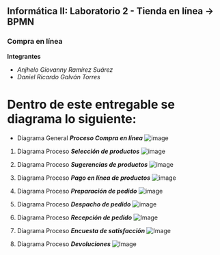 ## Informática II: Laboratorio 2 - Tienda en línea -> BPMN 
### Compra en línea
**Integrantes**
- *Anjhelo Giovanny Ramírez Suárez*
- *Daniel Ricardo Galván Torres*

# Dentro de este entregable se diagrama lo siguiente:

- Diagrama General ***Proceso Compra en línea***
![image](https://user-images.githubusercontent.com/62915328/190879535-02e34745-d6d4-4cae-b9f0-416d0ec0deee.png)

1. Diagrama Proceso ***Selección de productos***
![image](https://user-images.githubusercontent.com/62915328/190879551-27cec3aa-373b-4896-b62a-3d73d40c21ac.png)

2. Diagrama Proceso ***Sugerencias de productos***
![image](https://user-images.githubusercontent.com/62915328/190879594-fe1625d2-2b63-4694-b28f-2f0d98308293.png)

3. Diagrama Proceso ***Pago en línea de productos***
![image](https://user-images.githubusercontent.com/62915328/190879579-c020e387-a787-4906-9bb3-f33d31ad6628.png)

4. Diagrama Proceso ***Preparación de pedido***
![image](https://user-images.githubusercontent.com/62915328/190879607-77180813-0649-4ae9-ace5-ace42e610f1e.png)

5. Diagrama Proceso ***Despacho de pedido***
![image](https://user-images.githubusercontent.com/32281973/190935646-f35cc093-60dd-4e0f-9536-3e66c6778527.png)

6. Diagrama Proceso ***Recepción de pedido***
![Image](https://user-images.githubusercontent.com/32281973/190935661-1ccaeceb-eb8b-4d94-bc62-e6ffcb5db01a.png)

7. Diagrama Proceso ***Encuesta de satisfacción***
![Image](https://user-images.githubusercontent.com/32281973/190936159-1d98ed52-0816-408d-8957-e007f2aa4531.png)

8. Diagrama Proceso ***Devoluciones***
![Image](https://user-images.githubusercontent.com/32281973/190935687-7336f2e8-bcc3-46ab-83bd-5a56f6017cde.png)

